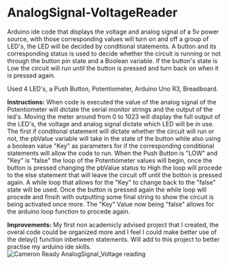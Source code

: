 # AnalogSignal-VoltageReader
Arduino ide code that displays the voltage and analog signal of a 5v power source, with those corresponding values will turn on and off a group of LED's, the LED will be decided by conditional statements. A button and its corresponding status is used to decide whether the circuit is running or not through the button pin state and a Boolean variable. If the button's state is Low the circuit will run until the button is pressed and turn back on when it is pressed again.

Used 4 LED's, a Push Button, Potentiometer, Arduino Uno R3, Breadboard.

**Instructions:**
When code is executed the value of the analog signal of the Potentiometer will dictate the serial monitor strings and the output of the led's. Moving the meter around from 0 to 1023 will display the full output of the LED's, the voltage and analog signal dictate which LED will be in use. The first if conditonal statement will dictate whether the circuit will run or not, the pbValue variable will take in the state of the button while also using a boolean value "Key" as parameters for if the corresponding conditional statements will allow the code to run. When the Push Button is "LOW" and "Key" is "false" the loop of the Potentiometer values will begin, once the button is pressed changing the pbValue status to High the loop will procede to the else statement that will leave the circuit off until the botton is pressed again. A while loop that allows for the "Key" to change back to the "false" state will be used. Once the button is pressed again the while loop will procede and finsih with outputting some final string to show the circuit is being activated once more. The "Key" Value now being "false" allows for the arduino loop function to procede again.

**Improvements:** My first non academicly advised project that I created, the overal code could be organized more and I feel I could make better use of the delay() function inbetween statements. Will add to this project to better practise my arduino ide skills.
![Cameron Ready AnalogSignal_Voltage reading](https://user-images.githubusercontent.com/130194724/230698349-d30cbc2c-9799-4408-aa93-e2e03221e91e.png)
